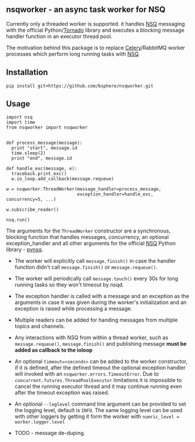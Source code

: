nsqworker - an async task worker for NSQ
----------------------------------------

Currently only a threaded worker is supported.
it handles [NSQ](http://nsq.io) messaging with the official Python/[Tornado](http://tornadoweb.org) library and executes a blocking message handler function in an executor thread pool.

The motivation behind this package is to replace [Celery](http://celeryproject.org)/RabbitMQ worker processes which perform long running tasks with [NSQ](http://nsq.io).


Installation
------------
`pip install git+https://github.com/bsphere/nsqworker.git`

Usage
-----
```
import nsq
import time
from nsqworker import nsqworker


def process_message(message):
  print "start", message.id
  time.sleep(2)
  print "end", message.id

def handle_exc(message, e):
  traceback.print_exc()
  w.io_loop.add_callback(message.requeue)

w = nsqworker.ThreadWorker(message_handler=process_message,
                           exception_handler=handle_exc, concurrency=5, ...)

w.subscribe_reader()

nsq.run()
```

The arguments for the `ThreadWorker` constructor are a synchronous, blocking function that handles messages, concurrency, an optional exception_handler and all other arguments for the official [NSQ](http://nsq.io) Python library - [pynsq](https://pynsq.readthedocs.org).

* The worker will explicitly call `message.finish()` in case the handler function didn't call `message.finish()` or `message.requeue()`.

* The worker will periodically call `message.touch()` every 30s for long running tasks so they won't timeout by nsqd.

* The exception handler is called with a message and an exception as the arguments in case it was given during the worker's initialization and an exception is raised while processing a message.

* Multiple readers can be added for handing messages from multiple topics and channels.

* Any interactions with NSQ from within a thread worker, such as `message.requeue()`, `message.finish()` and publishing message __must be added as callback to the ioloop__

* An optional `timeout=<seconds>` can be added to the worker constructor, if it is defined, after the defined timeout the optional exception handler will invoked with an `nsqworker.errors.TimeoutError`.
Due to `concurrent.futures.ThreadPoolExecutor` limitations it is impossible to cancel the running executor thread and it may continue running even after the timeout exception was raised.

* An optional `--loglevel` command line argument can be provided to set the logging level, default is `INFO`.
The same logging level can be used with other loggers by getting it form the worker with `numric_level = worker.logger.level`

* TODO - message de-duping.
